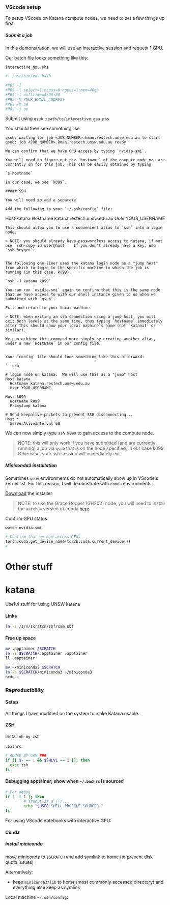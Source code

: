 ### VScode setup 

To setup VScode on Katana compute nodes, we need to set a few things up first. 

##### Submit a job 

In this demonstration, we will use an interactive session and request 1 GPU. 

Our batch file looks something like this: 

`interactive_gpu.pbs` 

```bash
#! /usr/bin/env bash

#PBS -I 
#PBS -l select=1:ncpus=6:ngpus=1:mem=46gb
#PBS -l walltime=4:00:00
#PBS -M YOUR_EMAIL_ADDRESS
#PBS -m ae
#PBS -j oe
```
Submit using 
`qsub /path/to/interactive_gpu.pbs` 

You should then see something like 

```
qsub: waiting for job <JOB_NUMBER>.kman.restech.unsw.edu.au to start
qsub: job <JOB_NUMBER>.kman.restech.unsw.edu.au ready

We can confirm that we have GPU access by typing `nvidia-smi`. 

You will need to figure out the `hostname` of the compute node you are currently on for this job. This can be easily obtained by typing

`$ hostname`

In our case, we see `k099`. 

##### SSH

You will need to add a separate 

Add the following to your `~/.ssh/config` file: 

```
Host katana
  Hostname katana.restech.unsw.edu.au
  User YOUR_USERNAME
```
This should allow you to use a convenient alias to `ssh` into a login node.  

> NOTE: you should already have passwordless access to Katana, if not use `ssh-copy-id user@host`.  If you don't already have a key, use `ssh-keygen`. 


The following one-liner uses the katana login node as a "jump host" from which to login to the specific machine in which the job is running (in this case, k099). 

`ssh -J katana k099`

You can run `nvidia-smi` again to confirm that this is the same node that we have access to with our shell instance given to us when we submitted with `qsub`. 

Exit and return to your local machine.

> NOTE: when exiting an ssh connection using a jump host, you will exit both levels at the same time, thus typing `hostname` immediately after this should show your local machine's name (not `katana1` or similar). 

We can achieve this command more simply by creating another alias, under a new `HostName` in our config file.  


Your `config` file should look something like this afterward: 

```ssh

# login node on katana.  We will use this as a "jump" host
Host katana
  Hostname katana.restech.unsw.edu.au
  User YOUR_USERNAME

Host k099
  HostName k099
  ProxyJump katana

# Send keepalive packets to prevent SSH disconnecting...
Host *
  ServerAliveInterval 60
```

We can now simply type `ssh k099` to gain access to the compute node. 
> NOTE: this will only work if you have submitted (and are currently running) a job via `qsub` that is on the node specified; in our case k099.  Otherwise, your ssh session will immediately exit. 






##### Miniconda3 installation 

Sometimes `venv` environments do not automatically show up in VScode's kernel list.  For this reason, I will demonstrate with `conda` environments. 

[Download](https://repo.anaconda.com/miniconda/Miniconda3-latest-Linux-x86_64.sh) the installer 




> NOTE: to use the Grace Hopper (GH200) node, you will need to install the `aarch64` version of conda [here](https://repo.anaconda.com/miniconda/Miniconda3-latest-Linux-aarch64.sh)



Confirm GPU status 

`watch nvidia-smi` 


```python
# Confirm that we can access GPUs
torch.cuda.get_device_name(torch.cuda.current_device())
# 
```

# Other stuff
# katana
Useful stuff for using UNSW katana


#### Links 

```zsh
ln -s /srv/scratch/sbf/cam sbf
```

#### Free up space 


```zsh
mv .apptainer $SCRATCH
ln -s $SCRATCH/.apptainer .apptainer
ll .apptainer

mv ~/miniconda3 $SCRATCH
ln -s $SCRATCH/miniconda3 ~/miniconda3
ncdu ~
```
### Reproducibility 


#### Setup

All things I have modified on the system to make Katana usable.


#### ZSH 

Install `oh-my-zsh` 

`.bashrc`:
```bash
# ADDED BY CAM ###
if [[ $- =~ i && $SHLVL == 1 ]]; then
  exec zsh
fi
```

#### Debugging apptainer; show when `~/.bashrc` is sourced

```bash
# For debug 
if [ -t 1 ]; then
        # stdout is a TTY...
        echo "$USER SHELL PROFILE SOURCED."
fi
```


For using VScode notebooks with interactive GPU: 


#### Conda 

##### install miniconda 


move miniconda to `$SCRATCH` and add symlink to home (to prevent disk quota issues)  


Alternatively:

- keep `miniconda3/lib` to home (most commonly accessed directory) and everything else keep as symlink






Local machine `~/.ssh/config`:



